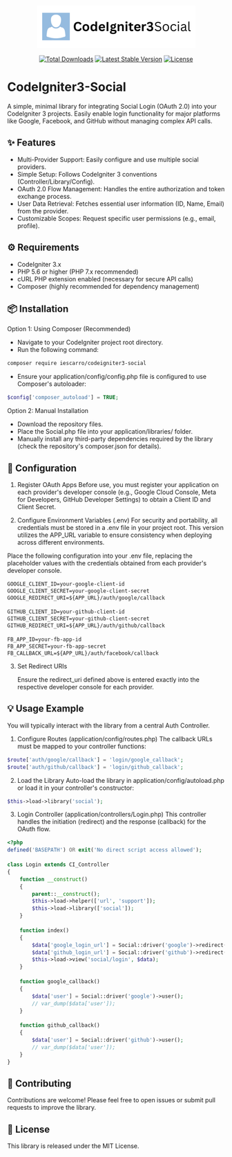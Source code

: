 <p align="center"><img src="/art/logo.png" alt="Logo CodeIgniter3 Social"></p>

<p align="center">
    <a href="https://packagist.org/packages/iescarro/codeigniter3-social"><img src="https://img.shields.io/packagist/dt/iescarro/codeigniter3-social" alt="Total Downloads"></a>
    <a href="https://packagist.org/packages/iescarro/codeigniter3-social"><img src="https://img.shields.io/packagist/v/iescarro/codeigniter3-social" alt="Latest Stable Version"></a>
    <a href="https://packagist.org/packages/iescarro/codeigniter3-social"><img src="https://img.shields.io/packagist/l/iescarro/codeigniter3-social" alt="License"></a>
</p>

# CodeIgniter3-Social

A simple, minimal library for integrating Social Login (OAuth 2.0) into your CodeIgniter 3 projects. Easily enable login functionality for major platforms like Google, Facebook, and GitHub without managing complex API calls.

## ✨ Features

- Multi-Provider Support: Easily configure and use multiple social providers.
- Simple Setup: Follows CodeIgniter 3 conventions (Controller/Library/Config).
- OAuth 2.0 Flow Management: Handles the entire authorization and token exchange process.
- User Data Retrieval: Fetches essential user information (ID, Name, Email) from the provider.
- Customizable Scopes: Request specific user permissions (e.g., email, profile).

## ⚙️ Requirements

- CodeIgniter 3.x
- PHP 5.6 or higher (PHP 7.x recommended)
- cURL PHP extension enabled (necessary for secure API calls)
- Composer (highly recommended for dependency management)

## 📦 Installation

Option 1: Using Composer (Recommended)

- Navigate to your CodeIgniter project root directory.
- Run the following command:

```bash
composer require iescarro/codeigniter3-social
```

- Ensure your application/config/config.php file is configured to use Composer's autoloader:

```php
$config['composer_autoload'] = TRUE;
```

Option 2: Manual Installation

- Download the repository files.
- Place the Social.php file into your application/libraries/ folder.
- Manually install any third-party dependencies required by the library (check the repository's composer.json for details).

## 🔑 Configuration

1. Register OAuth Apps
   Before use, you must register your application on each provider's developer console (e.g., Google Cloud Console, Meta for Developers, GitHub Developer Settings) to obtain a Client ID and Client Secret.

2. Configure Environment Variables (.env)
   For security and portability, all credentials must be stored in a .env file in your project root. This version utilizes the APP_URL variable to ensure consistency when deploying across different environments.

Place the following configuration into your .env file, replacing the placeholder values with the credentials obtained from each provider's developer console.

```
GOOGLE_CLIENT_ID=your-google-client-id
GOOGLE_CLIENT_SECRET=your-google-client-secret
GOOGLE_REDIRECT_URI=${APP_URL}/auth/google/callback

GITHUB_CLIENT_ID=your-github-client-id
GITHUB_CLIENT_SECRET=your-github-client-secret
GITHUB_REDIRECT_URI=${APP_URL}/auth/github/callback

FB_APP_ID=your-fb-app-id
FB_APP_SECRET=your-fb-app-secret
FB_CALLBACK_URL=${APP_URL}/auth/facebook/callback
```

3. Set Redirect URIs

   Ensure the redirect_uri defined above is entered exactly into the respective developer console for each provider.

## 💡 Usage Example

You will typically interact with the library from a central Auth Controller.

1. Configure Routes (application/config/routes.php)
   The callback URLs must be mapped to your controller functions:

```php
$route['auth/google/callback'] = 'login/google_callback';
$route['auth/github/callback'] = 'login/github_callback';
```

2. Load the Library
   Auto-load the library in application/config/autoload.php or load it in your controller's constructor:

```php
$this->load->library('social');
```

3. Login Controller (application/controllers/Login.php)
   This controller handles the initiation (redirect) and the response (callback) for the OAuth flow.

```php
<?php
defined('BASEPATH') OR exit('No direct script access allowed');

class Login extends CI_Controller
{
    function __construct()
    {
        parent::__construct();
        $this->load->helper(['url', 'support']);
        $this->load->library(['social']);
    }

    function index()
    {
        $data['google_login_url'] = Social::driver('google')->redirect();
        $data['github_login_url'] = Social::driver('github')->redirect();
        $this->load->view('social/login', $data);
    }

    function google_callback()
    {
        $data['user'] = Social::driver('google')->user();
        // var_dump($data['user']);
    }

    function github_callback()
    {
        $data['user'] = Social::driver('github')->user();
        // var_dump($data['user']);
    }
}
```

## 🤝 Contributing

Contributions are welcome! Please feel free to open issues or submit pull requests to improve the library.

## 📄 License

This library is released under the MIT License.
